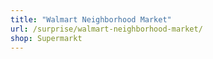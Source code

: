 ```yaml
---
title: "Walmart Neighborhood Market"
url: /surprise/walmart-neighborhood-market/
shop: Supermarkt
---
```


